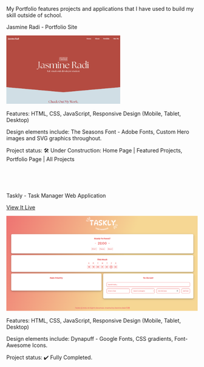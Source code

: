 My Portfolio features projects and applications that I have used to build my skill outside of school. 



Jasmine Radi - Portfolio Site

<img src="portfolio.png" width="300px" height="auto">

Features: HTML, CSS, JavaScript, Responsive Design (Mobile, Tablet, Desktop)

Design elements include: The Seasons Font - Adobe Fonts, Custom Hero images and SVG graphics throughout.

Project status: 🛠️ Under Construction: Home Page | Featured Projects, Portfolio Page | All Projects

<br>
<br>
<br>


Taskly - Task Manager Web Application

<a href="https://tasklythetaskmanager.netlify.app">View It Live</a>

<img src="taskly.png">

Features: HTML, CSS, JavaScript, Responsive Design (Mobile, Tablet, Desktop)

Design elements include: Dynapuff - Google Fonts, CSS gradients, Font-Awesome Icons.

Project status: ✔️ Fully Completed.




